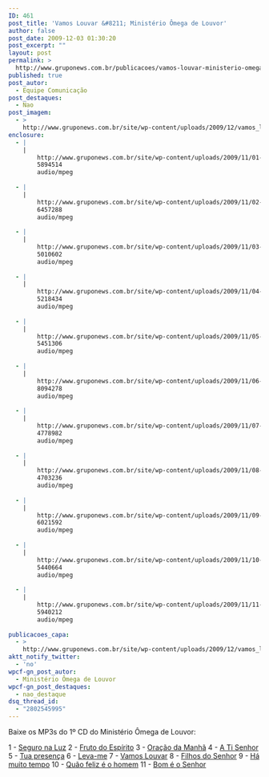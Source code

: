 ```yaml
---
ID: 461
post_title: 'Vamos Louvar &#8211; Ministério Ômega de Louvor'
author: false
post_date: 2009-12-03 01:30:20
post_excerpt: ""
layout: post
permalink: >
  http://www.gruponews.com.br/publicacoes/vamos-louvar-ministerio-omega-de-louvor
published: true
post_autor:
  - Equipe Comunicação
post_destaques:
  - Nao
post_imagem:
  - >
    http://www.gruponews.com.br/site/wp-content/uploads/2009/12/vamos_louvar_omega.jpg
enclosure:
  - |
    |
        http://www.gruponews.com.br/site/wp-content/uploads/2009/11/01-Seguro-na-luz.mp3
        5894514
        audio/mpeg
        
  - |
    |
        http://www.gruponews.com.br/site/wp-content/uploads/2009/11/02-Fruto-do-Espirito.mp3
        6457288
        audio/mpeg
        
  - |
    |
        http://www.gruponews.com.br/site/wp-content/uploads/2009/11/03-Oracao-da-manha.mp3
        5010602
        audio/mpeg
        
  - |
    |
        http://www.gruponews.com.br/site/wp-content/uploads/2009/11/04-A-Ti-Senhor.mp3
        5218434
        audio/mpeg
        
  - |
    |
        http://www.gruponews.com.br/site/wp-content/uploads/2009/11/05-Tua-presenca.mp3
        5451306
        audio/mpeg
        
  - |
    |
        http://www.gruponews.com.br/site/wp-content/uploads/2009/11/06-Leva-me.mp3
        8094278
        audio/mpeg
        
  - |
    |
        http://www.gruponews.com.br/site/wp-content/uploads/2009/11/07-Vamos-Louvar.mp3
        4778982
        audio/mpeg
        
  - |
    |
        http://www.gruponews.com.br/site/wp-content/uploads/2009/11/08-Filhos-do-Senhor.mp3
        4703236
        audio/mpeg
        
  - |
    |
        http://www.gruponews.com.br/site/wp-content/uploads/2009/11/09-Ha-muito-tempo.mp3
        6021592
        audio/mpeg
        
  - |
    |
        http://www.gruponews.com.br/site/wp-content/uploads/2009/11/10-Quao-feliz-e-o-homem.mp3
        5440664
        audio/mpeg
        
  - |
    |
        http://www.gruponews.com.br/site/wp-content/uploads/2009/11/11-Bom-e-o-Senhor.mp3
        5940212
        audio/mpeg
        
publicacoes_capa:
  - >
    http://www.gruponews.com.br/site/wp-content/uploads/2009/12/vamos_louvar_omega.jpg
aktt_notify_twitter:
  - 'no'
wpcf-gn_post_autor:
  - Ministério Ômega de Louvor
wpcf-gn_post_destaques:
  - nao_destaque
dsq_thread_id:
  - "2802545995"
---
```

Baixe os MP3s do 1º CD do Ministério Ômega de Louvor:

1 - <a href="http://www.gruponews.com.br/site/wp-content/uploads/2009/11/01-Seguro-na-luz.mp3" target="_blank">Seguro na Luz</a>
2 - <a href="http://www.gruponews.com.br/site/wp-content/uploads/2009/11/02-Fruto-do-Espirito.mp3" target="_blank">Fruto do Espírito</a>
3 - <a href="http://www.gruponews.com.br/site/wp-content/uploads/2009/11/03-Oracao-da-manha.mp3" target="_blank">Oração da Manhã</a>
4 - <a href="http://www.gruponews.com.br/site/wp-content/uploads/2009/11/04-A-Ti-Senhor.mp3" target="_blank">A Ti Senhor</a>
5 - <a href="http://www.gruponews.com.br/site/wp-content/uploads/2009/11/05-Tua-presenca.mp3" target="_blank">Tua presença</a>
6 - <a href="http://www.gruponews.com.br/site/wp-content/uploads/2009/11/06-Leva-me.mp3" target="_blank">Leva-me</a>
7 - <a href="http://www.gruponews.com.br/site/wp-content/uploads/2009/11/07-Vamos-Louvar.mp3" target="_blank">Vamos Louvar</a>
8 - <a href="http://www.gruponews.com.br/site/wp-content/uploads/2009/11/08-Filhos-do-Senhor.mp3" target="_blank">Filhos do Senhor</a>
9 - <a href="http://www.gruponews.com.br/site/wp-content/uploads/2009/11/09-Ha-muito-tempo.mp3" target="_blank">Há muito tempo</a>
10 - <a href="http://www.gruponews.com.br/site/wp-content/uploads/2009/11/10-Quao-feliz-e-o-homem.mp3" target="_blank">Quão feliz é o homem</a>
11 - <a href="http://www.gruponews.com.br/site/wp-content/uploads/2009/11/11-Bom-e-o-Senhor.mp3" target="_blank">Bom é o Senhor</a>